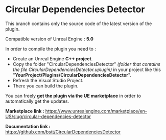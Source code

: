 # Circular Dependencies Detector

This branch contains only the source code of the latest version of the plugin.

Compatible version of Unreal Engine : **5.0**

In order to compile the plugin you need to :
- Create an Unreal Engine **C++ project**.
- Copy the folder "CircularDependenciesDetector" _(folder that contains the file CircularDependenciesDetector.uplugin)_ in your project like this "**YourProject/Plugins/CircularDependenciesDetector**".
- Refresh the Visual Studio Project.
- There you can build the plugin.

You can freely **get the plugin via the UE marketplace** in order to automatically get the updates.

**Marketplace link :** https://www.unrealengine.com/marketplace/en-US/slug/circular-dependencies-detector

**Documentation link :** https://github.com/bstt/CircularDependenciesDetector
